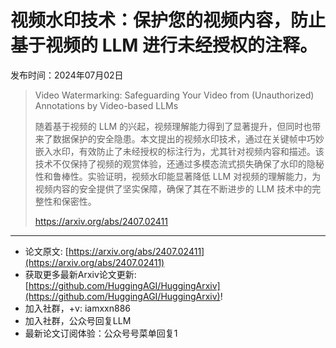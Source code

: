 # 视频水印技术：保护您的视频内容，防止基于视频的 LLM 进行未经授权的注释。
发布时间：2024年07月02日


> Video Watermarking: Safeguarding Your Video from (Unauthorized) Annotations by Video-based LLMs
>
> 随着基于视频的 LLM 的兴起，视频理解能力得到了显著提升，但同时也带来了数据保护的安全隐患。本文提出的视频水印技术，通过在关键帧中巧妙嵌入水印，有效防止了未经授权的标注行为，尤其针对视频内容和描述。该技术不仅保持了视频的观赏体验，还通过多模态流式损失确保了水印的隐秘性和鲁棒性。实验证明，视频水印能显著降低 LLM 对视频的理解能力，为视频内容的安全提供了坚实保障，确保了其在不断进步的 LLM 技术中的完整性和保密性。
>
> https://arxiv.org/abs/2407.02411


<hr />

- 论文原文: [https://arxiv.org/abs/2407.02411](https://arxiv.org/abs/2407.02411)
- 获取更多最新Arxiv论文更新: [https://github.com/HuggingAGI/HuggingArxiv](https://github.com/HuggingAGI/HuggingArxiv)!
- 加入社群，+v: iamxxn886
- 加入社群，公众号回复LLM
- 最新论文订阅体验：公众号号菜单回复1